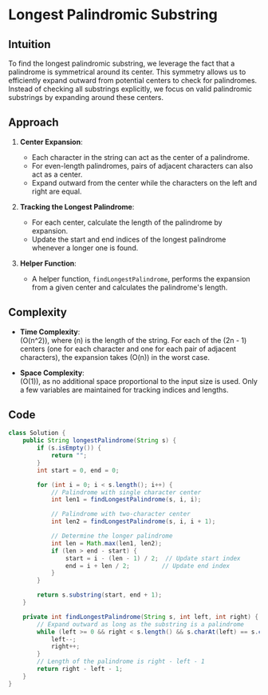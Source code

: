 # Longest Palindromic Substring

## Intuition
To find the longest palindromic substring, we leverage the fact that a palindrome is symmetrical around its center. This symmetry allows us to efficiently expand outward from potential centers to check for palindromes. Instead of checking all substrings explicitly, we focus on valid palindromic substrings by expanding around these centers.

## Approach
1. **Center Expansion**:  
   - Each character in the string can act as the center of a palindrome.
   - For even-length palindromes, pairs of adjacent characters can also act as a center.
   - Expand outward from the center while the characters on the left and right are equal.

2. **Tracking the Longest Palindrome**:  
   - For each center, calculate the length of the palindrome by expansion.
   - Update the start and end indices of the longest palindrome whenever a longer one is found.

3. **Helper Function**:  
   - A helper function, `findLongestPalindrome`, performs the expansion from a given center and calculates the palindrome's length.

## Complexity
- **Time Complexity**:  
  \(O(n^2)\), where \(n\) is the length of the string. For each of the \(2n - 1\) centers (one for each character and one for each pair of adjacent characters), the expansion takes \(O(n)\) in the worst case.

- **Space Complexity**:  
  \(O(1)\), as no additional space proportional to the input size is used. Only a few variables are maintained for tracking indices and lengths.

## Code
```java
class Solution {
    public String longestPalindrome(String s) {
        if (s.isEmpty()) {
            return "";
        }
        int start = 0, end = 0;

        for (int i = 0; i < s.length(); i++) {
            // Palindrome with single character center
            int len1 = findLongestPalindrome(s, i, i);

            // Palindrome with two-character center
            int len2 = findLongestPalindrome(s, i, i + 1);

            // Determine the longer palindrome
            int len = Math.max(len1, len2);
            if (len > end - start) {
                start = i - (len - 1) / 2;  // Update start index
                end = i + len / 2;         // Update end index
            }
        }

        return s.substring(start, end + 1);
    }

    private int findLongestPalindrome(String s, int left, int right) {
        // Expand outward as long as the substring is a palindrome
        while (left >= 0 && right < s.length() && s.charAt(left) == s.charAt(right)) {
            left--;
            right++;
        }
        // Length of the palindrome is right - left - 1
        return right - left - 1;
    }
}
